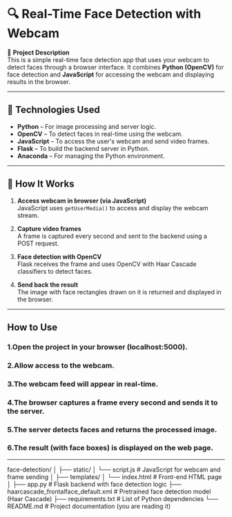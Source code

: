 # 🔍 Real-Time Face Detection with Webcam

🎯 **Project Description**  
This is a simple real-time face detection app that uses your webcam to detect faces through a browser interface. It combines **Python (OpenCV)** for face detection and **JavaScript** for accessing the webcam and displaying results in the browser.

---

## 🧰 Technologies Used

- **Python** – For image processing and server logic.
- **OpenCV** – To detect faces in real-time using the webcam.
- **JavaScript** – To access the user's webcam and send video frames.
- **Flask** – To build the backend server in Python.
- **Anaconda** – For managing the Python environment.

---

## 📸 How It Works

1. **Access webcam in browser (via JavaScript)**  
   JavaScript uses `getUserMedia()` to access and display the webcam stream.

2. **Capture video frames**  
   A frame is captured every second and sent to the backend using a POST request.

3. **Face detection with OpenCV**  
   Flask receives the frame and uses OpenCV with Haar Cascade classifiers to detect faces.

4. **Send back the result**  
   The image with face rectangles drawn on it is returned and displayed in the browser.

---

## How to Use

### 1.Open the project in your browser (localhost:5000).
### 2.Allow access to the webcam.
### 3.The webcam feed will appear in real-time.
### 4.The browser captures a frame every second and sends it to the server.
### 5.The server detects faces and returns the processed image.
### 6.The result (with face boxes) is displayed on the web page.

---
face-detection/
│
├── static/
│   └── script.js                      # JavaScript for webcam and frame sending
│
├── templates/
│   └── index.html                     # Front-end HTML page
│
├── app.py                             # Flask backend with face detection logic
├── haarcascade_frontalface_default.xml  # Pretrained face detection model (Haar Cascade)
├── requirements.txt                   # List of Python dependencies
└── README.md                          # Project documentation (you are reading it)

